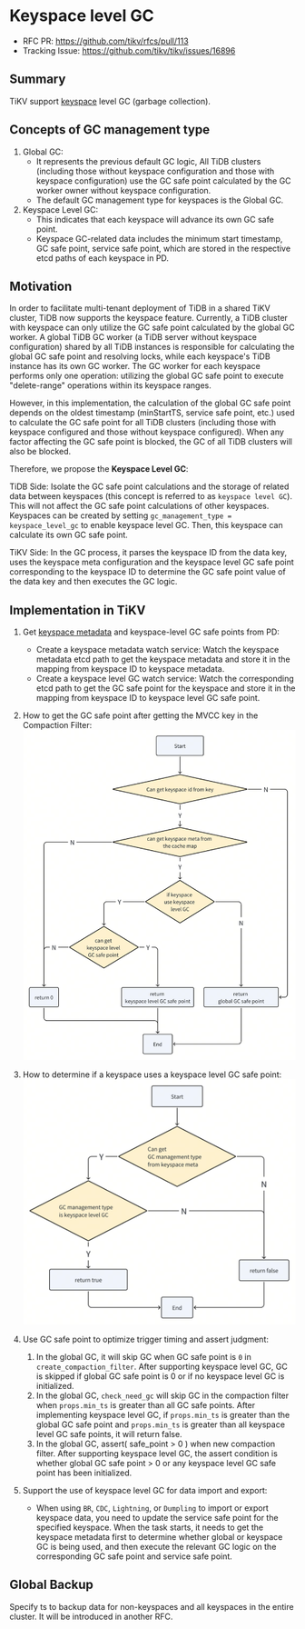 # Keyspace level GC

- RFC PR: https://github.com/tikv/rfcs/pull/113
- Tracking Issue: https://github.com/tikv/tikv/issues/16896

## Summary

TiKV support [keyspace][1] level GC (garbage collection).

## Concepts of GC management type

1. Global GC:
   - It represents the previous default GC logic, All TiDB clusters (including those without keyspace configuration and those with keyspace configuration) use the GC safe point calculated by the GC worker owner without keyspace configuration.
   - The default GC management type for keyspaces is the Global GC.
2. Keyspace Level GC:
   - This indicates that each keyspace will advance its own GC safe point.
   - Keyspace GC-related data includes the minimum start timestamp, GC safe point, service safe point, which are stored in the respective etcd paths of each keyspace in PD.

## Motivation

In order to facilitate multi-tenant deployment of TiDB in a shared TiKV cluster, TiDB now supports the keyspace feature. Currently, a TiDB cluster with keyspace can only utilize the GC safe point calculated by the global GC worker. A global TiDB GC worker (a TiDB server without keyspace configuration) shared by all TiDB instances is responsible for calculating the global GC safe point and resolving locks, while each keyspace's TiDB instance has its own GC worker. The GC worker for each keyspace performs only one operation: utilizing the global GC safe point to execute "delete-range" operations within its keyspace ranges.

However, in this implementation, the calculation of the global GC safe point depends on the oldest timestamp (minStartTS, service safe point, etc.) used to calculate the GC safe point for all TiDB clusters (including those with keyspace configured and those without keyspace configured). When any factor affecting the GC safe point is blocked, the GC of all TiDB clusters will also be blocked.

Therefore, we propose the **Keyspace Level GC**:

TiDB Side:
Isolate the GC safe point calculations and the storage of related data between keyspaces (this concept is referred to as `keyspace level GC`). This will not affect the GC safe point calculations of other keyspaces. Keyspaces can be created by setting `gc_management_type = keyspace_level_gc` to enable keyspace level GC. Then, this keyspace can calculate its own GC safe point.

TiKV Side:
In the GC process, it parses the keyspace ID from the data key, uses the keyspace meta configuration and the keyspace level GC safe point corresponding to the keyspace ID to determine the GC safe point value of the data key and then executes the GC logic.

## Implementation in TiKV

1. Get [keyspace metadata](https://github.com/pingcap/kvproto/blob/d9297553c9009f569eaf4350f68a908f7811ee55/proto/keyspacepb.proto#L26C1-L33C2) and keyspace-level GC safe points from PD:
   - Create a keyspace metadata watch service: Watch the keyspace metadata etcd path to get the keyspace metadata and store it in the mapping from keyspace ID to keyspace metadata.
   - Create a keyspace level GC watch service: Watch the corresponding etcd path to get the GC safe point for the keyspace and store it in the mapping from keyspace ID to keyspace level GC safe point.

2. How to get the GC safe point after getting the MVCC key in the Compaction Filter:
 ![img.png](../media/keyspace-level-gc-get-gc-safe-point.png)

3. How to determine if a keyspace uses a keyspace level GC safe point:
 ![img.png](../media/keyspace-level-gc-is-enable-keyspace-level-gc.png)

4. Use GC safe point to optimize trigger timing and assert judgment:
   1. In the global GC, it will skip GC when GC safe point is `0` in `create_compaction_filter`.
      After supporting keyspace level GC, GC is skipped if global GC safe point is 0 or if no keyspace level GC is initialized.
   2. In the global GC, `check_need_gc` will skip GC in the compaction filter when `props.min_ts` is greater than all GC safe points.
      After implementing keyspace level GC, if `props.min_ts` is greater than the global GC safe point and `props.min_ts` is greater than all keyspace level GC safe points, it will return false.
   3. In the global GC, assert( safe_point > 0 ) when new compaction filter.
      After supporting keyspace level GC, the assert condition is whether global GC safe point > 0 or any keyspace level GC safe point has been initialized.

5. Support the use of keyspace level GC for data import and export:
   - When using `BR`, `CDC`, `Lightning`, or `Dumpling` to import or export keyspace data, you need to update the service safe point for the specified keyspace. When the task starts, it needs to get the keyspace metadata first to determine whether global or keyspace GC is being used, and then execute the relevant GC logic on the corresponding GC safe point and service safe point.

## Global Backup

Specify ts to backup data for non-keyspaces and all keyspaces in the entire cluster. It will be introduced in another RFC.

[1]: https://github.com/tikv/rfcs/blob/master/text/0069-api-v2.md#new-key-value-codec
